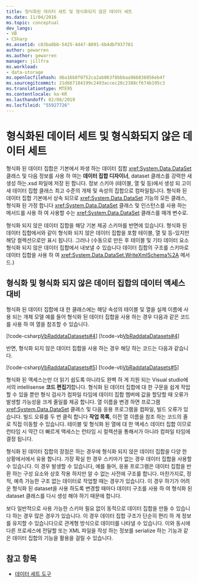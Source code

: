 ```yaml
---
title: 형식화된 데이터 세트 및 형식화되지 않은 데이터 세트
ms.date: 11/04/2016
ms.topic: conceptual
dev_langs:
- VB
- CSharp
ms.assetid: c83ba0bb-5425-4d47-8891-6b4dbf937701
author: gewarren
ms.author: gewarren
manager: jillfra
ms.workload:
- data-storage
ms.openlocfilehash: d6a16b8f0752ca2ab063f8bbbaa966836856eb4f
ms.sourcegitcommit: 21d667104199c2493accec20c2388cf674b195c3
ms.translationtype: MTE95
ms.contentlocale: ko-KR
ms.lasthandoff: 02/08/2019
ms.locfileid: "55927726"
---
```

# <a name="typed-vs-untyped-datasets"></a>형식화된 데이터 세트 및 형식화되지 않은 데이터 세트
형식화 된 데이터 집합은 기본에서 파생 하는 데이터 집합 <xref:System.Data.DataSet> 클래스 및 다음 정보를 사용 하 여는 **데이터 집합 디자이너**, dataset 클래스를 강력한 새 생성 하는.xsd 파일에 저장 된 합니다. 정보 스키마 (테이블, 열 및 등)에서 생성 되 고이 새 데이터 집합 클래스 최고 수준의 개체 및 속성의 집합으로 컴파일됩니다. 형식화 된 데이터 집합 기본에서 상속 되므로 <xref:System.Data.DataSet> 기능의 모든 클래스, 형식화 된 가정 합니다 <xref:System.Data.DataSet> 클래스 및 인스턴스를 사용 하는 메서드를 사용 하 여 사용할 수는 <xref:System.Data.DataSet> 클래스를 매개 변수로.

 형식화 되지 않은 데이터 집합을 해당 기본 제공 스키마를 반면에 있습니다. 형식화 된 데이터 집합에서와 같이 형식화 되지 않은 데이터 집합을 포함 테이블, 열 및 등-있지만 해당 컬렉션으로만 표시 됩니다. 그러나 (수동으로 만든 후 테이블 및 기타 데이터 요소 형식화 되지 않은 데이터 집합에서 내보낼 수 있습니다 데이터 집합의 구조를 스키마로 데이터 집합을 사용 하 여 <xref:System.Data.DataSet.WriteXmlSchema%2A> 메서드.)

## <a name="contrast-data-access-in-typed-and-untyped-datasets"></a>형식화 및 형식화 되지 않은 데이터 집합의 데이터 액세스 대비
 형식화 된 데이터 집합에 대 한 클래스에는 해당 속성의 테이블 및 열을 실제 이름에 사용 되는 개체 모델 예를 들어 형식화 된 데이터 집합을 사용 하는 경우 다음과 같은 코드를 사용 하 여 열을 참조할 수 있습니다.

 [!code-csharp[VbRaddataDatasets#4](../data-tools/codesnippet/CSharp/typed-vs-untyped-datasets_1.cs)]
 [!code-vb[VbRaddataDatasets#4](../data-tools/codesnippet/VisualBasic/typed-vs-untyped-datasets_1.vb)]

 반면, 형식화 되지 않은 데이터 집합을 사용 하는 경우 해당 하는 코드는 다음과 같습니다.

 [!code-csharp[VbRaddataDatasets#5](../data-tools/codesnippet/CSharp/typed-vs-untyped-datasets_2.cs)]
 [!code-vb[VbRaddataDatasets#5](../data-tools/codesnippet/VisualBasic/typed-vs-untyped-datasets_2.vb)]

 형식화 된 액세스는만 더 읽기 쉽도록 아니라도 완벽 하 게 지원 되는 Visual studio에서의 intellisense **코드 편집기**합니다. 형식화 된 데이터 집합에 대 한 구문을 쉽게 작업할 수 있을 뿐만 형식 검사가 컴파일 타임에 데이터 집합 멤버에 값을 할당할 때 오류가 발생할 가능성을 크게 줄일를 제공 합니다. 열 이름을 변경 하면 프로그램 <xref:System.Data.DataSet> 클래스 및 다음 응용 프로그램을 컴파일, 빌드 오류가 있습니다. 빌드 오류를 두 번 클릭 합니다 **작업 목록**, 이전 열 이름을 참조 하는 코드의 줄로 직접 이동할 수 있습니다. 테이블 및 형식화 된 열에 대 한 액세스 데이터 집합 이므로 런타임 시 약간 더 빠르게 액세스는 런타임 시 컬렉션을 통해서가 아니라 컴파일 타임에 결정 됩니다.

 형식화 된 데이터 집합의 장점은 하는 경우에 형식화 되지 않은 데이터 집합을 다양 한 상황에서에서 유용 합니다. 가장 확실 한 경우 스키마가 없는 경우 데이터 집합을 사용할 수 있습니다. 이 경우 발생할 수 있습니다, 예를 들어, 응용 프로그램은 데이터 집합을 반환 하는 구성 요소와 상호 작용 하지만 알 수 없는 사전에 구조를 합니다. 마찬가지로, 정적, 예측 가능한 구조 없는 데이터로 작업할 때는 경우가 있습니다. 이 경우 하기가 어려운 형식화 된 dataset을 사용 하도록 변경할 때마다 데이터 구조를 사용 하 여 형식화 된 dataset 클래스를 다시 생성 해야 하기 때문에 합니다.

 보다 일반적으로 사용 가능한 스키마 필요 없이 동적으로 데이터 집합을 만들 수 있습니다 하는 경우 많은 경우가 있습니다. 이 경우 데이터 집합 구조가 단순히 편리 하 게 정보를 유지할 수 있습니다으로 관계형 방식으로 데이터를 나타낼 수 있습니다. 이와 동시에 다른 프로세스에 전달할 또는 XML 파일을 작성 하는 정보를 serialize 하는 기능과 같은 데이터 집합의 기능을 활용을 걸릴 수 있습니다.

## <a name="see-also"></a>참고 항목

- [데이터 세트 도구](../data-tools/dataset-tools-in-visual-studio.md)